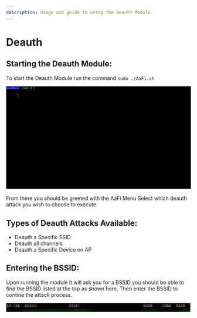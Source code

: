 ```yaml
---
description: Usage and guide to using the Deauth Module.
---
```


# Deauth

## Starting the Deauth Module:

To start the Deauth Module run the command `sudo ./AaFi.sh`

![](../.gitbook/assets/r7etis4b8p.gif)

From there you should be greeted with the AaFi Menu Select which deauth attack you wish to choose to execute. 

## Types of Deauth Attacks Available:

* Deauth a Specific SSID 
* Deauth all channels 
* Deauth a Specific Device on AP 

## Entering the BSSID: 

Upon running the module it will ask you for a BSSID you should be able to find the BSSID listed at the top as shown here. Then enter the BSSID to contine the attack process. 

![](../.gitbook/assets/image%20%284%29%20%281%29.png)

